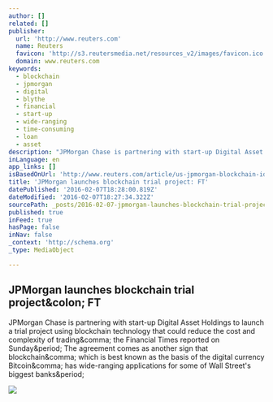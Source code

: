 ```yaml
---
author: []
related: []
publisher:
  url: 'http://www.reuters.com'
  name: Reuters
  favicon: 'http://s3.reutersmedia.net/resources_v2/images/favicon.ico'
  domain: www.reuters.com
keywords:
  - blockchain
  - jpmorgan
  - digital
  - blythe
  - financial
  - start-up
  - wide-ranging
  - time-consuming
  - loan
  - asset
description: "JPMorgan Chase is partnering with start-up Digital Asset Holdings to launch a trial project using blockchain technology that could reduce the cost and complexity of trading, the Financial Times reported on Sunday. The agreement comes as another sign that blockchain, which is best known as the basis of the digital currency Bitcoin, has wide-ranging applications for some of Wall Street's biggest banks."
inLanguage: en
app_links: []
isBasedOnUrl: 'http://www.reuters.com/article/us-jpmorgan-blockchain-idUSKCN0V9115?feedType=RSS&feedName=businessNews'
title: 'JPMorgan launches blockchain trial project: FT'
datePublished: '2016-02-07T18:28:00.819Z'
dateModified: '2016-02-07T18:27:34.322Z'
sourcePath: _posts/2016-02-07-jpmorgan-launches-blockchain-trial-project-ft.md
published: true
inFeed: true
hasPage: false
inNav: false
_context: 'http://schema.org'
_type: MediaObject

---
```

<article style=""><h1>JPMorgan launches blockchain trial project&amp;colon; FT</h1><p>JPMorgan Chase is partnering with start-up Digital Asset Holdings to launch a trial project using blockchain technology that could reduce the cost and complexity of trading&amp;comma; the Financial Times reported on Sunday&amp;period; The agreement comes as another sign that blockchain&amp;comma; which is best known as the basis of the digital currency Bitcoin&amp;comma; has wide-ranging applications for some of Wall Street's biggest banks&amp;period;</p><img src="http://s3.reutersmedia.net/resources/r/?m=02&amp;d=20160131&amp;t=2&amp;i=1113874461&amp;w=&amp;fh=545px&amp;fw=&amp;ll=&amp;pl=&amp;sq=&amp;r=LYNXNPEC0U0MJ" /></article>